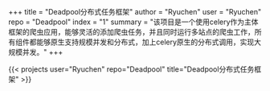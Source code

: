 +++
title = "Deadpool分布式任务框架"
author = "Ryuchen"
user = "Ryuchen"
repo = "Deadpool"
index = "1"
summary = "该项目是一个使用celery作为主体框架的爬虫应用，能够灵活的添加爬虫任务，并且同时运行多站点的爬虫工作，所有组件都能够原生支持规模并发和分布式，加上celery原生的分布式调用，实现大规模并发。"
+++

{{< projects user="Ryuchen" repo="Deadpool" title="Deadpool分布式任务框架" >}}

